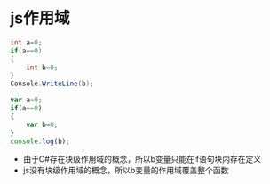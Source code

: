 # js作用域

```csharp
int a=0;
if(a==0)
{
    int b=0;
}
Console.WriteLine(b);
```

```javascript
var a=0;
if(a==0)
{
    var b=0;
}
console.log(b);
```

* 由于C#存在块级作用域的概念，所以b变量只能在if语句块内存在定义
* js没有块级作用域的概念，所以b变量的作用域覆盖整个函数